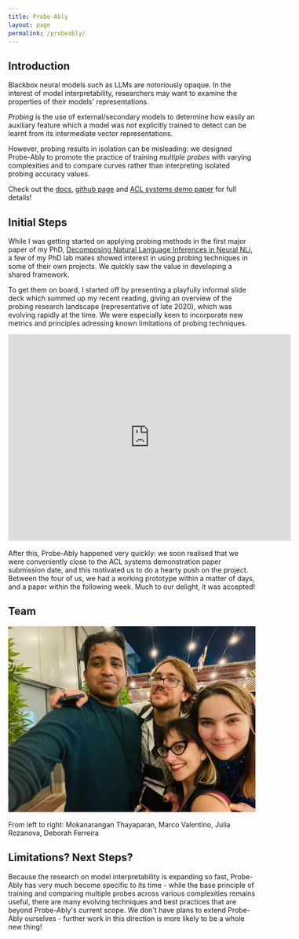 ```yaml
---
title: Probe-Ably
layout: page
permalink: /probeably/
---
```


## Introduction

Blackbox neural models such as LLMs are notoriously opaque. 
In the interest of model interpretability, researchers may want to examine the properties of their models' representations.

*Probing* is the use of external/secondary models to determine how easily an auxiliary feature which a model was *not* explicitly 
trained to detect can be learnt from its intermediate vector representations. 

However, probing results in isolation can be misleading: we designed Probe-Ably to promote the practice of training *multiple probes* 
with varying complexities and to compare curves rather than interpreting isolated probing accuracy values.

Check out the [docs](https://ai-systems.github.io/Probe-Ably/), [github page](https://github.com/ai-systems/Probe-Ably) and [ACL systems demo paper](https://aclanthology.org/2021.acl-demo.23/) for full details!

## Initial Steps

While I was getting started on applying probing methods in the first major paper of my PhD, [Decomposing Natural Language Inferences in Neural NLi](https://aclanthology.org/2022.blackboxnlp-1.33/), a few of my PhD lab mates showed interest in using probing techniques in some of their own projects. We quickly saw the value in developing 
a shared framework. 

To get them on board, I started off by presenting a playfully informal slide deck which summed up my recent reading, giving an overview
of the probing research landscape (representative of late 2020), which was evolving rapidly at the time. We were especially keen to incorporate 
new metrics and principles adressing known limitations of probing techniques.
<iframe src="https://slides.com/juliarozanova/probing-landscape/embed" width="576" height="420" title="Probing Landscape" scrolling="no" frameborder="0" webkitallowfullscreen mozallowfullscreen allowfullscreen></iframe>

After this, Probe-Ably happened very quickly: we soon realised that we were conveniently close to the ACL systems 
demonstration paper submission date, and this motivated us to do a hearty push on the project. 
Between the four of us, we had a working prototype within a matter of days, and a paper within the following week. 
Much to our delight, it was accepted!

## Team

<img src='/assets/IMG-20221208-WA0010.jpg' width='600'>

From left to right:
Mokanarangan Thayaparan, Marco Valentino, Julia Rozanova, Deborah Ferreira

## Limitations? Next Steps?
Because the research on model interpretability is expanding so fast, Probe-Ably has very much become
specific to its time - while the base principle of training and comparing multiple probes across various 
complexities remains useful, there are many evolving techniques and best practices that are beyond Probe-Ably's 
current scope.
We don't have plans to extend Probe-Ably ourselves - further work in this direction is more likely to be a whole new thing!